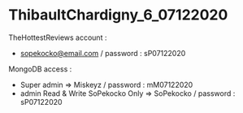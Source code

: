 # ThibaultChardigny_6_07122020

TheHottestReviews account :

- sopekocko@email.com / password : sP07122020

MongoDB access :

- Super admin => Miskeyz / password : mM07122020
- admin Read & Write SoPekocko Only => SoPekocko / password : sP07122020
